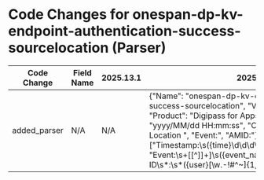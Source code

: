 # Code Changes for onespan-dp-kv-endpoint-authentication-success-sourcelocation (Parser)

| Code Change | Field Name | 2025.13.1 | 2025.14.1 |
|-------------|------------|-----------|------------|
| added_parser | N/A | N/A | {"Name": "onespan-dp-kv-endpoint-authentication-success-sourcelocation", "Vendor": "OneSpan", "Product": "Digipass for Apps", "TimeFormat": "yyyy/MM/dd HH:mm:ss", "Conditions": ["Source Location ", "Event:", "AMID:"], "Fields": ["Timestamp:\s({time}\d\d\d\d\/\d\d\/\d\d\s\d\d:\d\d:\d\d)", "Event:\s+\[[^\]]+\]\s({event_name}[^:]+)\.\s\w+:", "User ID\s*:\s*({user}[\w\.\-\!\#\^\~]{1,40}\$?)(\}|,)", "Domain( Name)?\s*:\s*({domain}[^\},]+)(\}|,)", "Source Location[^=]+=\s+({src_ip}((([0-9a-fA-F.]{0,4}):{1,2}){1,7}([0-9a-fA-F]){0,4})|(((25[0-5]|(2[0-4]|1\d|[0-9]|)\d)\.?\b){4}))(:({src_port}\d+))?"], "ParserVersion": "v1.0.0"} |